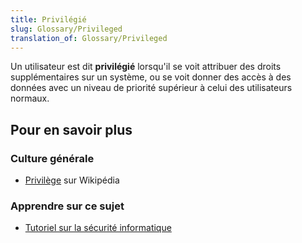 ```yaml
---
title: Privilégié
slug: Glossary/Privileged
translation_of: Glossary/Privileged
---
```


Un utilisateur est dit **privilégié** lorsqu'il se voit attribuer des droits supplémentaires sur un système, ou se voit donner des accès à des données avec un niveau de priorité supérieur à celui des utilisateurs normaux.

## Pour en savoir plus

### Culture générale

- [Privilège](<https://fr.wikipedia.org/wiki/Privilège_(informatique)>) sur Wikipédia

### Apprendre sur ce sujet

- [Tutoriel sur la sécurité informatique](/fr/Apprendre/Tutoriels/Les_bases_de_la_sécurité_informatique)
